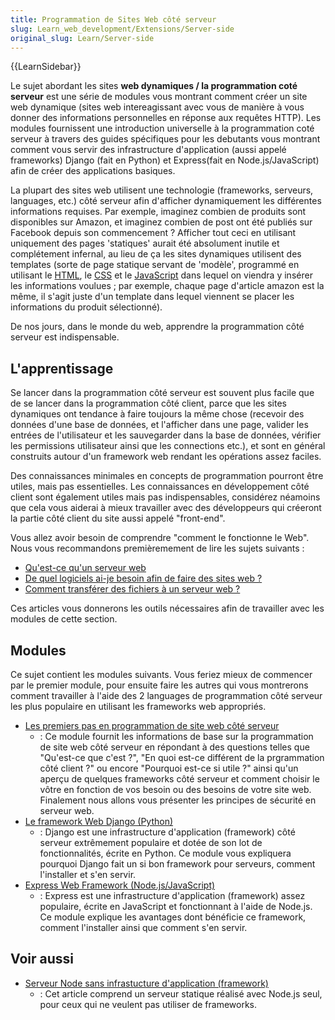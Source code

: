```yaml
---
title: Programmation de Sites Web côté serveur
slug: Learn_web_development/Extensions/Server-side
original_slug: Learn/Server-side
---
```


{{LearnSidebar}}

Le sujet abordant les sites **web dynamiques / la programmation coté serveur** est une série de modules vous montrant comment créer un site web dynamique (sites web intereagissant avec vous de manière à vous donner des informations personnelles en réponse aux requêtes HTTP). Les modules fournissent une introduction universelle à la programmation coté serveur à travers des guides spécifiques pour les debutants vous montrant comment vous servir des infrastructure d'application (aussi appelé frameworks) Django (fait en Python) et Express(fait en Node.js/JavaScript) afin de créer des applications basiques.

La plupart des sites web utilisent une technologie (frameworks, serveurs, languages, etc.) côté serveur afin d'afficher dynamiquement les différentes informations requises. Par exemple, imaginez combien de produits sont disponibles sur Amazon, et imaginez combien de post ont été publiés sur Facebook depuis son commencement ? Afficher tout ceci en utilisant uniquement des pages 'statiques' aurait été absolument inutile et complétement infernal, au lieu de ça les sites dynamiques utilisent des templates (sorte de page statique servant de 'modèle', programmé en utilisant le [HTML](/fr/docs/Learn_web_development/Core/Structuring_content), le [CSS](/fr/docs/Learn_web_development/Core/Styling_basics) et le [JavaScript](/fr/docs/conflicting/Learn_web_development/Core/Scripting) dans lequel on viendra y insérer les informations voulues ; par exemple, chaque page d'article amazon est la même, il s'agit juste d'un template dans lequel viennent se placer les informations du produit sélectionné).

De nos jours, dans le monde du web, apprendre la programmation côté serveur est indispensable.

## L'apprentissage

Se lancer dans la programmation côté serveur est souvent plus facile que de se lancer dans la programmation côté client, parce que les sites dynamiques ont tendance à faire toujours la même chose (recevoir des données d'une base de données, et l'afficher dans une page, valider les entrées de l'utilisateur et les sauvegarder dans la base de données, vérifier les permissions utilisateur ainsi que les connections etc.), et sont en général construits autour d'un framework web rendant les opérations assez faciles.

Des connaissances minimales en concepts de programmation pourront être utiles, mais pas essentielles. Les connaissances en développement côté client sont également utiles mais pas indispensables, considérez néamoins que cela vous aiderai à mieux travailler avec des développeurs qui créeront la partie côté client du site aussi appelé "front-end".

Vous allez avoir besoin de comprendre "comment le fonctionne le Web". Nous vous recommandons premièremement de lire les sujets suivants :

- [Qu'est-ce qu'un serveur web](/fr/docs/Learn_web_development/Howto/Web_mechanics/What_is_a_web_server)
- [De quel logiciels ai-je besoin afin de faire des sites web ?](/fr/docs/Learn_web_development/Howto/Tools_and_setup/What_software_do_I_need)
- [Comment transférer des fichiers à un serveur web ?](/fr/docs/Learn_web_development/Howto/Tools_and_setup/Upload_files_to_a_web_server)

Ces articles vous donnerons les outils nécessaires afin de travailler avec les modules de cette section.

## Modules

Ce sujet contient les modules suivants. Vous feriez mieux de commencer par le premier module, pour ensuite faire les autres qui vous montrerons comment travailler à l'aide des 2 languages de programmation côté serveur les plus populaire en utilisant les frameworks web appropriés.

- [Les premiers pas en programmation de site web côté serveur](/fr/docs/Learn_web_development/Extensions/Server-side/First_steps)
  - : Ce module fournit les informations de base sur la programmation de site web côté serveur en répondant à des questions telles que "Qu'est-ce que c'est ?", "En quoi est-ce différent de la prgrammation côté client ?" ou encore "Pourquoi est-ce si utile ?" ainsi qu'un aperçu de quelques frameworks côté serveur et comment choisir le vôtre en fonction de vos besoin ou des besoins de votre site web. Finalement nous allons vous présenter les principes de sécurité en serveur web.
- [Le framework Web Django (Python)](/fr/docs/Learn_web_development/Extensions/Server-side/Django)
  - : Django est une infrastructure d'application (framework) côté serveur extrêmement populaire et dotée de son lot de fonctionnalités, écrite en Python. Ce module vous expliquera pourquoi Django fait un si bon framework pour serveurs, comment l'installer et s'en servir.
- [Express Web Framework (Node.js/JavaScript)](/fr/docs/Learn_web_development/Extensions/Server-side/Express_Nodejs)
  - : Express est une infrastructure d'application (framework) assez populaire, écrite en JavaScript et fonctionnant à l'aide de Node.js. Ce module explique les avantages dont bénéficie ce framework, comment l'installer ainsi que comment s'en servir.

## Voir aussi

- [Serveur Node sans infrastucture d'application (framework)](/fr/docs/Learn/Server-side/Node_server_without_framework)
  - : Cet article comprend un serveur statique réalisé avec Node.js seul, pour ceux qui ne veulent pas utiliser de frameworks.
